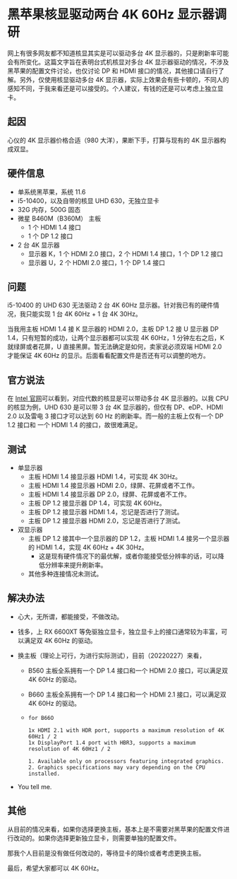 # 黑苹果核显驱动两台 4K 60Hz 显示器调研

网上有很多网友都不知道核显其实是可以驱动多台 4K 显示器的，只是刷新率可能会有所变化。这篇文字旨在表明台式机核显对多台 4K 显示器驱动的情况，不涉及黑苹果的配置文件讨论，也仅讨论 DP 和 HDMI 接口的情况，其他接口请自行了解。另外，仅使用核显驱动多台 4K 显示器，实际上效果会有些卡顿的，不同人的感知不同，于我来看还是可以接受的。个人建议，有钱的还是可以考虑上独立显卡。

## 起因

心仪的 4K 显示器价格合适（980 大洋），果断下手，打算与现有的 4K 显示器构成双显。

## 硬件信息

- 单系统黑苹果，系统 11.6
- i5-10400，以及自带的核显 UHD 630，无独立显卡
- 32G 内存，500G 固态
- 微星 B460M（B360M） 主板
  - 1 个 HDMI 1.4 接口
  - 1 个 DP 1.2 接口
- 2 台 4K 显示器
  - 显示器 K，1 个 HDMI 2.0 接口，2 个 HDMI 1.4 接口，1 个 DP 1.2 接口
  - 显示器 U，2 个 HDMI 2.0 接口，1 个 DP 1.4 接口

## 问题

i5-10400 的 UHD 630 无法驱动 2 台 4K 60Hz 显示器。针对我已有的硬件情况，我只能实现 1 台 4K 60Hz + 1 台 4K 30Hz。

当我用主板 HDMI 1.4 接 K 显示器的 HDMI 2.0，主板 DP 1.2 接 U 显示器 DP 1.4，只有短暂的成功，让两个显示器都可以实现 4K 60Hz，1 分钟左右之后，K 就绿屏或者花屏，U 直接黑屏。暂无法确定是如何，卖家说必须双端 HDMI 2.0 才能保证 4K 60Hz 的显示。后面看看配置文件是否还有可以调整的地方。

## 官方说法

在 [Intel 官网](https://www.intel.com/content/www/us/en/support/articles/000025675/graphics.html)可以看到，对应代数的核显是可以带动多台 4K 显示器的。以我 CPU 的核显为例，UHD 630 是可以带 3 台 4K 显示器的，但仅有 DP、eDP、HDMI 2.0 以及雷电 3 接口才可以达到 60 Hz 的刷新率。而一般的主板上仅有一个 DP 1.2 接口和 一个 HDMI 1.4 的接口，故很难满足。

## 测试

- 单显示器
  - 主板 HDMI 1.4 接显示器 HDMI 1.4，可实现 4K 30Hz。
  - 主板 HDMI 1.4 接显示器 HDMI 2.0，绿屏、花屏或者不工作。
  - 主板 HDMI 1.4 接显示器 DP 2.0，绿屏、花屏或者不工作。
  - 主板 DP 1.2 接显示器 DP 1.4，可实现 4K 60Hz。
  - 主板 DP 1.2 接显示器 HDMI 1.4，忘记是否进行了测试。
  - 主板 DP 1.2 接显示器 HDMI 2.0，忘记是否进行了测试。
- 双显示器
  - 主板 DP 1.2 接其中一个显示器的 DP 1.2，主板 HDMI 1.4 接另一个显示器的 HDMI 1.4，实现 4K 60Hz + 4K 30Hz。
    - 这是现有硬件情况下的最优解，或者你能接受低分辨率的话，可以降低分辨率来提升刷新率。
  - 其他多种连接情况未测试。

## 解决办法

- 心大，无所谓，都能接受，不做改动。

- 钱多，上 RX 6600XT 等免驱独立显卡，独立显卡上的接口通常较为丰富，可以满足双 4K 60Hz 的驱动。

- 换主板（理论上可行，为进行实际测试），目前（20220227）来看，

  - B560 主板全系拥有一个 DP 1.4 接口和一个 HDMI 2.0 接口，可以满足双 4K 60Hz 的驱动。

  - B660 主板全系拥有一个 DP 1.4 接口和一个 HDMI 2.1 接口，可以满足双 4K 60Hz 的驱动。

  - ```console
    for B66O
    
    1x HDMI 2.1 with HDR port, supports a maximum resolution of 4K 60Hz1 / 2
    1x DisplayPort 1.4 port with HBR3, supports a maximum resolution of 4K 60Hz1 / 2
    
    1. Available only on processors featuring integrated graphics.
    2. Graphics specifications may vary depending on the CPU installed.
    ```

- You tell me.

## 其他

从目前的情况来看，如果你选择更换主板，基本上是不需要对黑苹果的配置文件进行改动的。如果你选择更新独立显卡，则需要单独的配置文件。

那我个人目前是没有做任何改动的，等待显卡的降价或者考虑更换主板。

最后，希望大家都可以 4K 60Hz。